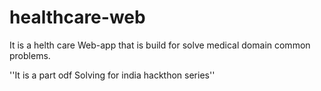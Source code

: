 # healthcare-web


It is a helth care Web-app that is build for solve medical domain common problems.

''It is a part odf Solving for india hackthon series''
